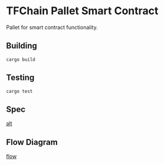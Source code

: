 # TFChain Pallet Smart Contract

Pallet for smart contract functionality.

## Building

`cargo build`

## Testing

`cargo test`

## Spec

[alt](./spec.md)

## Flow Diagram

[flow](./flow.md)
